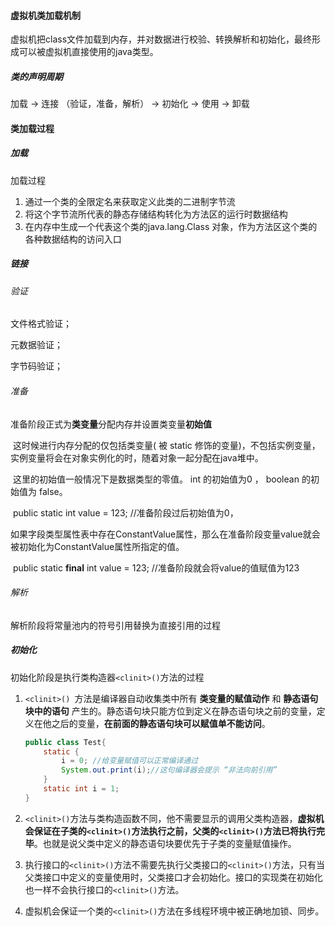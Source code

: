 ####    虚拟机类加载机制

​	虚拟机把class文件加载到内存，并对数据进行校验、转换解析和初始化，最终形成可以被虚拟机直接使用的java类型。

#####   类的声明周期

加载 -> 连接 （验证，准备，解析） -> 初始化 -> 使用 -> 卸载

#### 类加载过程

#####  加载

加载过程

1. 通过一个类的全限定名来获取定义此类的二进制字节流
2. 将这个字节流所代表的静态存储结构转化为方法区的运行时数据结构
3. 在内存中生成一个代表这个类的java.lang.Class 对象，作为方法区这个类的各种数据结构的访问入口



##### 链接

###### 验证

文件格式验证；

元数据验证；

字节码验证；

###### 准备

准备阶段正式为**类变量**分配内存并设置类变量**初始值**

​	这时候进行内存分配的仅包括类变量( 被 static 修饰的变量)，不包括实例变量，实例变量将会在对象实例化的时，随着对象一起分配在java堆中。

​	这里的初始值一般情况下是数据类型的零值。 int 的初始值为0 ， boolean 的初始值为 false。

​		public static int value = 123; //准备阶段过后初始值为0，

​	如果字段类型属性表中存在ConstantValue属性，那么在准备阶段变量value就会被初始化为ConstantValue属性所指定的值。

​		public static **final** int value = 123; //准备阶段就会将value的值赋值为123

###### 解析

解析阶段将常量池内的符号引用替换为直接引用的过程



#####  初始化

初始化阶段是执行类构造器`<clinit>()`方法的过程

 1. `<clinit>() `方法是编译器自动收集类中所有 **类变量的赋值动作** 和 **静态语句块中的语句** 产生的。静态语句块只能方位到定义在静态语句块之前的变量，定义在他之后的变量，**在前面的静态语句块可以赋值单不能访问**。

    ```java
    public class Test{
        static {
            i = 0; //给变量赋值可以正常编译通过
            System.out.print(i);//这句编译器会提示 “非法向前引用”
        }
        static int i = 1;
    }
    ```

    

 2. `<clinit>()`方法与类构造函数不同，他不需要显示的调用父类构造器，**虚拟机会保证在子类的`<clinit>()`方法执行之前，父类的`<clinit>()`方法已将执行完毕**。也就是说父类中定义的静态语句块要优先于子类的变量赋值操作。

 3. 执行接口的`<clinit>()`方法不需要先执行父类接口的`<clinit>()`方法，只有当父类接口中定义的变量使用时，父类接口才会初始化。接口的实现类在初始化也一样不会执行接口的`<clinit>()`方法。

 4. 虚拟机会保证一个类的`<clinit>()`方法在多线程环境中被正确地加锁、同步。



